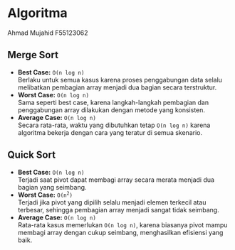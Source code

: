 # Algoritma

Ahmad Mujahid
F55123062

<h2>Merge Sort</h2>
    <ul>
        <li>
            <strong>Best Case:</strong> <code>O(n log n)</code><br>
            Berlaku untuk semua kasus karena proses penggabungan data selalu melibatkan pembagian array menjadi dua bagian secara terstruktur.
        </li>
        <li>
            <strong>Worst Case:</strong> <code>O(n log n)</code><br>
            Sama seperti best case, karena langkah-langkah pembagian dan penggabungan array dilakukan dengan metode yang konsisten.
        </li>
        <li>
            <strong>Average Case:</strong> <code>O(n log n)</code><br>
            Secara rata-rata, waktu yang dibutuhkan tetap <code>O(n log n)</code> karena algoritma bekerja dengan cara yang teratur di semua skenario.
        </li>
    </ul>

<h2>Quick Sort</h2>
    <ul>
        <li>
            <strong>Best Case:</strong> <code>O(n log n)</code><br>
            Terjadi saat pivot dapat membagi array secara merata menjadi dua bagian yang seimbang.
        </li>
        <li>
            <strong>Worst Case:</strong> <code>O(n<sup>2</sup>)</code><br>
            Terjadi jika pivot yang dipilih selalu menjadi elemen terkecil atau terbesar, sehingga pembagian array menjadi sangat tidak seimbang.
        </li>
        <li>
            <strong>Average Case:</strong> <code>O(n log n)</code><br>
            Rata-rata kasus memerlukan <code>O(n log n)</code>, karena biasanya pivot mampu membagi array dengan cukup seimbang, menghasilkan efisiensi yang baik.
        </li>
    </ul>
